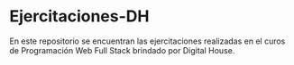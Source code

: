 # Ejercitaciones-DH
En este repositorio se encuentran las ejercitaciones realizadas en el curos de Programación Web Full Stack brindado por Digital House.
